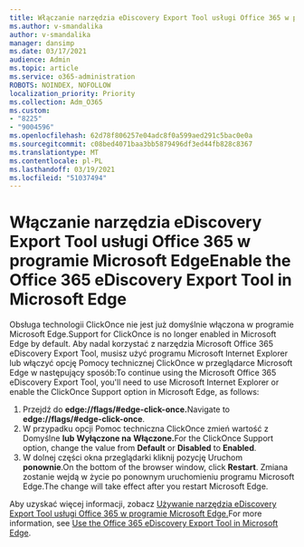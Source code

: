 ```yaml
---
title: Włączanie narzędzia eDiscovery Export Tool usługi Office 365 w programie Microsoft Edge
ms.author: v-smandalika
author: v-smandalika
manager: dansimp
ms.date: 03/17/2021
audience: Admin
ms.topic: article
ms.service: o365-administration
ROBOTS: NOINDEX, NOFOLLOW
localization_priority: Priority
ms.collection: Adm_O365
ms.custom:
- "8225"
- "9004596"
ms.openlocfilehash: 62d78f806257e04adc8f0a599aed291c5bac0e0a
ms.sourcegitcommit: c08bed4071baa3bb5879496df3ed44fb828c8367
ms.translationtype: MT
ms.contentlocale: pl-PL
ms.lasthandoff: 03/19/2021
ms.locfileid: "51037494"
---
```

# <a name="enable-the-office-365-ediscovery-export-tool-in-microsoft-edge"></a><span data-ttu-id="d5b5e-102">Włączanie narzędzia eDiscovery Export Tool usługi Office 365 w programie Microsoft Edge</span><span class="sxs-lookup"><span data-stu-id="d5b5e-102">Enable the Office 365 eDiscovery Export Tool in Microsoft Edge</span></span>

<span data-ttu-id="d5b5e-103">Obsługa technologii ClickOnce nie jest już domyślnie włączona w programie Microsoft Edge.</span><span class="sxs-lookup"><span data-stu-id="d5b5e-103">Support for ClickOnce is no longer enabled in Microsoft Edge by default.</span></span> <span data-ttu-id="d5b5e-104">Aby nadal korzystać z narzędzia Microsoft Office 365 eDiscovery Export Tool, musisz użyć programu Microsoft Internet Explorer lub włączyć opcję Pomocy technicznej ClickOnce w przeglądarce Microsoft Edge w następujący sposób:</span><span class="sxs-lookup"><span data-stu-id="d5b5e-104">To continue using the Microsoft Office 365 eDiscovery Export Tool, you'll need to use Microsoft Internet Explorer or enable the ClickOnce Support option in Microsoft Edge, as follows:</span></span>

1. <span data-ttu-id="d5b5e-105">Przejdź do **edge://flags/#edge-click-once.**</span><span class="sxs-lookup"><span data-stu-id="d5b5e-105">Navigate to **edge://flags/#edge-click-once**.</span></span>
2. <span data-ttu-id="d5b5e-106">W przypadku opcji Pomoc techniczna ClickOnce zmień wartość z Domyślne **lub** **Wyłączone na** **Włączone.**</span><span class="sxs-lookup"><span data-stu-id="d5b5e-106">For the ClickOnce Support option, change the value from **Default** or **Disabled** to **Enabled**.</span></span>
3. <span data-ttu-id="d5b5e-107">W dolnej części okna przeglądarki kliknij pozycję Uruchom **ponownie**.</span><span class="sxs-lookup"><span data-stu-id="d5b5e-107">On the bottom of the browser window, click **Restart**.</span></span> <span data-ttu-id="d5b5e-108">Zmiana zostanie wejdą w życie po ponownym uruchomieniu programu Microsoft Edge.</span><span class="sxs-lookup"><span data-stu-id="d5b5e-108">The change will take effect after you restart Microsoft Edge.</span></span>

<span data-ttu-id="d5b5e-109">Aby uzyskać więcej informacji, zobacz [Używanie narzędzia eDiscovery Export Tool usługi Office 365 w programie Microsoft Edge.](https://docs.microsoft.com/microsoft-365/compliance/configure-edge-to-export-search-results)</span><span class="sxs-lookup"><span data-stu-id="d5b5e-109">For more information, see [Use the Office 365 eDiscovery Export Tool in Microsoft Edge](https://docs.microsoft.com/microsoft-365/compliance/configure-edge-to-export-search-results).</span></span>


